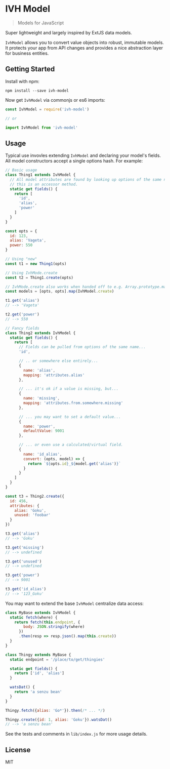 # IVH Model

> Models for JavaScript

Super lightweight and largely inspired by ExtJS data models.

`IvhModel` allows you to convert value objects into robust, immutable models.
It protects your app from API changes and provides a nice abstraction layer for
business entities.

## Getting Started

Install with npm:

```
npm install --save ivh-model
```

Now get `IvhModel` via commonjs or es6 imports:

```javascript
const IvhModel = require('ivh-model')

// or

import IvhModel from 'ivh-model'
```

## Usage

Typical use invovles extending `IvhModel` and declaring your model's fields.
All model constructors accept a single options hash. For example:

```javascript
// Basic usage
class Thing1 extends IvhModel {
  // All model attributes are found by looking up options of the same name. Note
  // this is an accessor method.
  static get fields() {
    return [
      'id',
      'alias',
      'power'
    ]
  }
}

const opts = {
  id: 123,
  alias: 'Vageta',
  power: 550
}

// Using "new"
const t1 = new Thing1(opts)

// Using IvhMode.create
const t2 = Thing1.create(opts)

// IvhMode.create also works when handed off to e.g. Array.prototype.map
const models = [opts, opts].map(IvhModel.create)

t1.get('alias')
// --> 'Vageta'

t2.get('power')
// --> 550

// Fancy fields
class Thing2 extends IvhModel {
  static get fields() {
    return [
      // Fields can be pulled from options of the same name...
      'id',

      // .. or somewhere else entirely...
      {
        name: 'alias',
        mapping: 'attributes.alias'
      },

      // ... it's ok if a value is missing, but...
      {
        name: 'missing',
        mapping: 'attributes.from.somewhere.missing'
      },

      // ... you may want to set a default value...
      {
        name: 'power',
        defaultValue: 9001
      },

      // ... or even use a calculated/virtual field.
      {
        name: 'id_alias',
        convert: (opts, model) => {
          return `${opts.id}_${model.get('alias')}`
        }
      }
    ]
  }
}

const t3 = Thing2.create({
  id: 456,
  attributes: {
    alias: 'Goku',
    unused: 'foobar'
  }
})

t3.get('alias')
// --> 'Goku'

t3.get('missing')
// --> undefined

t3.get('unused')
// --> undefined

t3.get('power')
// --> 9001

t3.get('id_alias')
// --> '123_Goku'
```

You may want to extend the base `IvhModel` centralize data access:

```javascript
class MyBase extends IvhModel {
  static fetch(where) {
    return fetch(this.endpoint, {
        body: JSON.stringify(where)
      })
      .then(resp => resp.json().map(this.create))
  }
}

class Thingy extends MyBase {
  static endpoint = '/place/to/get/thingies'

  static get fields() {
    return ['id', 'alias']
  }

  watsDat() {
    return 'a senzu bean'
  }
}

Thingy.fetch({alias: 'Go*'}).then(/* ... */)

Thingy.create({id: 1, alias: 'Goku'}).watsDat()
// --> 'a senzu bean'
```

See the tests and comments in `lib/index.js` for more usage details.

## License

MIT
